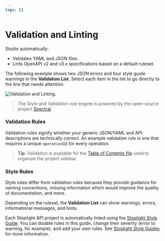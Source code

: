 ```yaml
---
tags: []
---
```


# Validation and Linting

Studio automatically:

* Validates YAML and JSON files.
* Lints OpenAPI v2 and v3.x specifications based on a default ruleset. 

The following example shows two JSON errors and four style guide warnings in the **Validation List**. Select each item in the list to go directly to the line that needs attention.

![Validation and Linting](https://stoplight.io/api/v1/projects/cHJqOjI/images/0udu5kiydHA). 

> The Style and Validation rule engine is powered by the open-source project [Spectral](https://stoplight.io/open-source/spectral). 

### Validation Rules

Validation rules signify whether your generic JSON/YAML and API descriptions are technically correct. An example validation rule is one that requires a unique `operationId` for every operation.

> **Tip**:
> Validation is available for the [Table of Contents file](../4.-documentation/Sidebar/d.table-of-contents.md) used to organize the project sidebar.

### Style Rules

Style rules differ from validation rules because they provide guidance for naming conventions, missing information which would improve the quality of documentation, and more.

Depending on the ruleset, the **Validation List** can show warnings, errors, informational messages, and hints.

Each Stoplight API project is automatically linted using the [Stoplight Style Guide](https://apistylebook.stoplight.io/docs/stoplight-style-guide). You can disable rules in this guide, change their severity (error to warning, for example), and add your own rules. See [Stoplight Style Guides](../2a.-style-guides/a.style-guide-projects.md) for more information. 